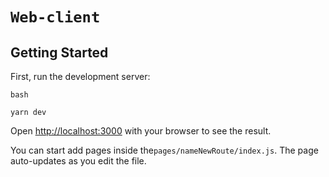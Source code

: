# `Web-client`

## Getting Started

First, run the development server:

```
bash

yarn dev
```

Open [http://localhost:3000](http://localhost:3000) with your browser to see the result.

You can start add pages inside the`pages/nameNewRoute/index.js`. The page auto-updates as you edit the file.